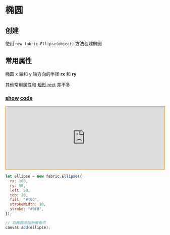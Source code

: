 # 椭圆

## 创建

使用 `new fabric.Ellipse(object)` 方法创建椭圆

## 常用属性

椭圆 x 轴和 y 轴方向的半径 **rx** 和 **ry**

其他常用属性和 [矩形 rect](/web-page/fabric/基础图形/矩形) 差不多

### [**show**](https://zhuanwan.github.io/web/fabric/基础图形/椭圆1) [**code**](https://github.com/zhuanwan/web-page/tree/master/docs/fabric/基础图形/椭圆1.jsx)

<iframe height=200 width='100%' style="border: 1px solid #ff9000" frameborder=1 allowfullscreen="true" src="https://zhuanwan.github.io/web/fabric/基础图形/椭圆1">  
 </iframe>

<br/>

```js
let ellipse = new fabric.Ellipse({
  rx: 100,
  ry: 50,
  left: 50,
  top: 20,
  fill: "#f00",
  strokeWidth: 10,
  stroke: "#0f0",
});

// 将椭圆添加到画布中
canvas.add(ellipse);
```
